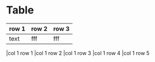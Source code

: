 # Table

| row 1    | row 2    | row 3   | 
|----------|----------|---------|
| text     |  fff     |  fff    |

|col 1 row 1
|col 1 row 2
|col 1 row 3
|col 1 row 4
|col 1 row 5